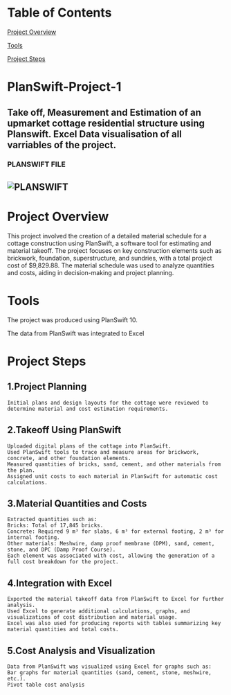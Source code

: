 # Table of Contents

[Project Overview](#project-overview)

[Tools](#tools)

[Project Steps](#project-steps)




# PlanSwift-Project-1
Take off, Measurement and Estimation of an upmarket cottage residential structure using Planswift. Excel Data visualisation of all varriables of the project. 
---
### PLANSWIFT FILE
![PLANSWIFT](https://github.com/user-attachments/assets/c7c812d0-fb20-4965-9479-5f0ce12efd9f)
---
# Project Overview
This project involved the creation of a detailed material schedule for a cottage construction using PlanSwift, a software tool for estimating and material takeoff. The project focuses on key construction elements such as brickwork, foundation, superstructure, and sundries, with a total project cost of $9,829.88. The material schedule was used to analyze quantities and costs, aiding in decision-making and project planning.

# Tools
The project was produced using PlanSwift 10.

The data from PlanSwift was integrated to Excel

# Project Steps
## 1.Project Planning
    Initial plans and design layouts for the cottage were reviewed to determine material and cost estimation requirements.
   
## 2.Takeoff Using PlanSwift
    Uploaded digital plans of the cottage into PlanSwift.
    Used PlanSwift tools to trace and measure areas for brickwork, concrete, and other foundation elements.
    Measured quantities of bricks, sand, cement, and other materials from the plan.
    Assigned unit costs to each material in PlanSwift for automatic cost calculations.

## 3.Material Quantities and Costs
    Extracted quantities such as:
    Bricks: Total of 17,845 bricks.
    Concrete: Required 9 m³ for slabs, 6 m³ for external footing, 2 m³ for internal footing.
    Other materials: Meshwire, damp proof membrane (DPM), sand, cement, stone, and DPC (Damp Proof Course).
    Each element was associated with cost, allowing the generation of a full cost breakdown for the project.

## 4.Integration with Excel
    Exported the material takeoff data from PlanSwift to Excel for further analysis.
    Used Excel to generate additional calculations, graphs, and visualizations of cost distribution and material usage.
    Excel was also used for producing reports with tables summarizing key material quantities and total costs.

## 5.Cost Analysis and Visualization
    Data from PlanSwift was visualized using Excel for graphs such as:
    Bar graphs for material quantities (sand, cement, stone, meshwire, etc.).
    Pivot table cost analysis
